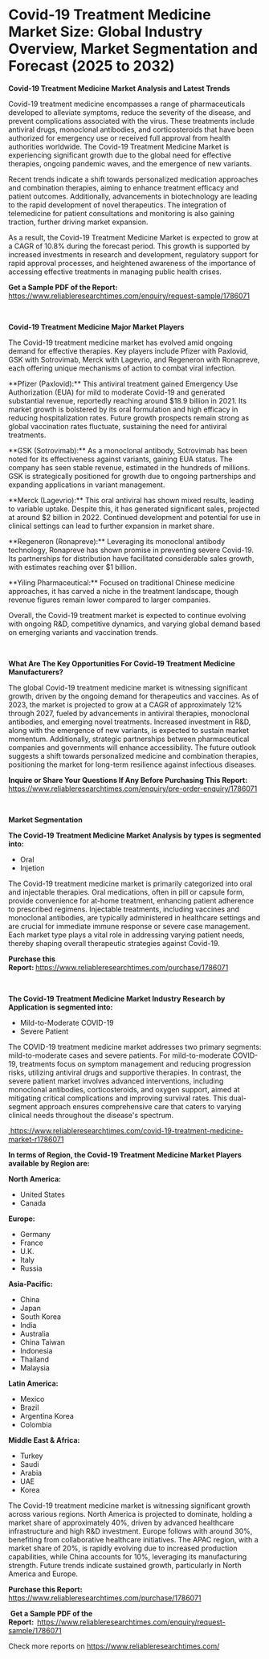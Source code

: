<p><h1>Covid-19 Treatment Medicine Market Size: Global Industry Overview, Market Segmentation and Forecast (2025 to 2032)</h1></p><p><strong>Covid-19 Treatment Medicine Market Analysis and Latest Trends</strong></p>
<p><p>Covid-19 treatment medicine encompasses a range of pharmaceuticals developed to alleviate symptoms, reduce the severity of the disease, and prevent complications associated with the virus. These treatments include antiviral drugs, monoclonal antibodies, and corticosteroids that have been authorized for emergency use or received full approval from health authorities worldwide. The Covid-19 Treatment Medicine Market is experiencing significant growth due to the global need for effective therapies, ongoing pandemic waves, and the emergence of new variants. </p><p>Recent trends indicate a shift towards personalized medication approaches and combination therapies, aiming to enhance treatment efficacy and patient outcomes. Additionally, advancements in biotechnology are leading to the rapid development of novel therapeutics. The integration of telemedicine for patient consultations and monitoring is also gaining traction, further driving market expansion. </p><p>As a result, the Covid-19 Treatment Medicine Market is expected to grow at a CAGR of 10.8% during the forecast period. This growth is supported by increased investments in research and development, regulatory support for rapid approval processes, and heightened awareness of the importance of accessing effective treatments in managing public health crises.</p></p>
<p><strong>Get a Sample PDF of the Report:&nbsp;</strong> <a href="https://www.reliableresearchtimes.com/enquiry/request-sample/1786071?utm_campaign=2722&utm_medium=2&utm_source=Github&utm_content=ia&utm_term=25032025&utm_id=covid-19-treatment-medicine">https://www.reliableresearchtimes.com/enquiry/request-sample/1786071</a></p>
<p>&nbsp;</p>
<p><strong>Covid-19 Treatment Medicine Major Market Players</strong></p>
<p><p>The Covid-19 treatment medicine market has evolved amid ongoing demand for effective therapies. Key players include Pfizer with Paxlovid, GSK with Sotrovimab, Merck with Lagevrio, and Regeneron with Ronapreve, each offering unique mechanisms of action to combat viral infection.</p><p>**Pfizer (Paxlovid):** This antiviral treatment gained Emergency Use Authorization (EUA) for mild to moderate Covid-19 and generated substantial revenue, reportedly reaching around $18.9 billion in 2021. Its market growth is bolstered by its oral formulation and high efficacy in reducing hospitalization rates. Future growth prospects remain strong as global vaccination rates fluctuate, sustaining the need for antiviral treatments.</p><p>**GSK (Sotrovimab):** As a monoclonal antibody, Sotrovimab has been noted for its effectiveness against variants, gaining EUA status. The company has seen stable revenue, estimated in the hundreds of millions. GSK is strategically positioned for growth due to ongoing partnerships and expanding applications in variant management.</p><p>**Merck (Lagevrio):** This oral antiviral has shown mixed results, leading to variable uptake. Despite this, it has generated significant sales, projected at around $2 billion in 2022. Continued development and potential for use in clinical settings can lead to further expansion in market share.</p><p>**Regeneron (Ronapreve):** Leveraging its monoclonal antibody technology, Ronapreve has shown promise in preventing severe Covid-19. Its partnerships for distribution have facilitated considerable sales growth, with estimates reaching over $1 billion. </p><p>**Yiling Pharmaceutical:** Focused on traditional Chinese medicine approaches, it has carved a niche in the treatment landscape, though revenue figures remain lower compared to larger companies.</p><p>Overall, the Covid-19 treatment market is expected to continue evolving with ongoing R&D, competitive dynamics, and varying global demand based on emerging variants and vaccination trends.</p></p>
<p>&nbsp;</p>
<p><strong>What Are The Key Opportunities For Covid-19 Treatment Medicine Manufacturers?</strong></p>
<p><p>The global Covid-19 treatment medicine market is witnessing significant growth, driven by the ongoing demand for therapeutics and vaccines. As of 2023, the market is projected to grow at a CAGR of approximately 12% through 2027, fueled by advancements in antiviral therapies, monoclonal antibodies, and emerging novel treatments. Increased investment in R&D, along with the emergence of new variants, is expected to sustain market momentum. Additionally, strategic partnerships between pharmaceutical companies and governments will enhance accessibility. The future outlook suggests a shift towards personalized medicine and combination therapies, positioning the market for long-term resilience against infectious diseases.</p></p>
<p><strong>Inquire or Share Your Questions If Any Before Purchasing This Report:</strong> <a href="https://www.reliableresearchtimes.com/enquiry/pre-order-enquiry/1786071?utm_campaign=2722&utm_medium=2&utm_source=Github&utm_content=ia&utm_term=25032025&utm_id=covid-19-treatment-medicine">https://www.reliableresearchtimes.com/enquiry/pre-order-enquiry/1786071</a></p>
<p>&nbsp;</p>
<p><strong>Market Segmentation</strong></p>
<p><strong>The Covid-19 Treatment Medicine Market Analysis by types is segmented into:</strong></p>
<p><ul><li>Oral</li><li>Injetion</li></ul></p>
<p><p>The Covid-19 treatment medicine market is primarily categorized into oral and injectable therapies. Oral medications, often in pill or capsule form, provide convenience for at-home treatment, enhancing patient adherence to prescribed regimens. Injectable treatments, including vaccines and monoclonal antibodies, are typically administered in healthcare settings and are crucial for immediate immune response or severe case management. Each market type plays a vital role in addressing varying patient needs, thereby shaping overall therapeutic strategies against Covid-19.</p></p>
<p><strong>Purchase this Report:&nbsp;</strong><a href="https://www.reliableresearchtimes.com/purchase/1786071?utm_campaign=2722&utm_medium=2&utm_source=Github&utm_content=ia&utm_term=25032025&utm_id=covid-19-treatment-medicine">https://www.reliableresearchtimes.com/purchase/1786071</a></p>
<p>&nbsp;</p>
<p><strong>The Covid-19 Treatment Medicine Market Industry Research by Application is segmented into:</strong></p>
<p><ul><li>Mild-to-Moderate COVID-19</li><li>Severe Patient</li></ul></p>
<p><p>The COVID-19 treatment medicine market addresses two primary segments: mild-to-moderate cases and severe patients. For mild-to-moderate COVID-19, treatments focus on symptom management and reducing progression risks, utilizing antiviral drugs and supportive therapies. In contrast, the severe patient market involves advanced interventions, including monoclonal antibodies, corticosteroids, and oxygen support, aimed at mitigating critical complications and improving survival rates. This dual-segment approach ensures comprehensive care that caters to varying clinical needs throughout the disease's spectrum.</p></p>
<p><a href="https://www.reliableresearchtimes.com/covid-19-treatment-medicine-market-r1786071?utm_campaign=2722&utm_medium=2&utm_source=Github&utm_content=ia&utm_term=25032025&utm_id=covid-19-treatment-medicine">&nbsp;https://www.reliableresearchtimes.com/covid-19-treatment-medicine-market-r1786071</a></p>
<p><strong>In terms of Region, the Covid-19 Treatment Medicine Market Players available by Region are:</strong></p>
<p>
    <p> <strong> North America: </strong>
        <ul>
            <li>United States</li>
            <li>Canada</li>
        </ul>
        </p> 
    <p> <strong> Europe: </strong>
        <ul>
            <li>Germany</li>
            <li>France</li>
            <li>U.K.</li>
            <li>Italy</li>
            <li>Russia</li>
        </ul>
        </p> 
    <p> <strong> Asia-Pacific: </strong>
        <ul>
            <li>China</li>
            <li>Japan</li>
            <li>South Korea</li>
            <li>India</li>
            <li>Australia</li>
            <li>China Taiwan</li>
            <li>Indonesia</li>
            <li>Thailand</li>
            <li>Malaysia</li>
        </ul>
        </p> 
    <p> <strong> Latin America: </strong>
        <ul>
            <li>Mexico</li>
            <li>Brazil</li>
            <li>Argentina Korea</li>
            <li>Colombia</li>
        </ul>
        </p> 
    <p> <strong> Middle East & Africa: </strong>
        <ul>
            <li>Turkey</li>
            <li>Saudi</li>
            <li>Arabia</li>
            <li>UAE</li>
            <li>Korea</li>
        </ul>
    </p>
    </p>
<p><p>The Covid-19 treatment medicine market is witnessing significant growth across various regions. North America is projected to dominate, holding a market share of approximately 40%, driven by advanced healthcare infrastructure and high R&D investment. Europe follows with around 30%, benefiting from collaborative healthcare initiatives. The APAC region, with a market share of 20%, is rapidly evolving due to increased production capabilities, while China accounts for 10%, leveraging its manufacturing strength. Future trends indicate sustained growth, particularly in North America and Europe.</p></p>
<p><strong>Purchase this Report: </strong><a href="https://www.reliableresearchtimes.com/purchase/1786071?utm_campaign=2722&utm_medium=2&utm_source=Github&utm_content=ia&utm_term=25032025&utm_id=covid-19-treatment-medicine">https://www.reliableresearchtimes.com/purchase/1786071</a></p>
<p>&nbsp;<strong>Get a Sample PDF of the Report:&nbsp;&nbsp;</strong><a href="https://www.reliableresearchtimes.com/enquiry/request-sample/1786071?utm_campaign=2722&utm_medium=2&utm_source=Github&utm_content=ia&utm_term=25032025&utm_id=covid-19-treatment-medicine">https://www.reliableresearchtimes.com/enquiry/request-sample/1786071</a></p>
<p><strong></strong></p>
<p>Check more reports on <a href="https://www.reliableresearchtimes.com/?utm_campaign=2722&utm_medium=2&utm_source=Github&utm_content=ia&utm_term=25032025&utm_id=covid-19-treatment-medicine">https://www.reliableresearchtimes.com/</a></p>